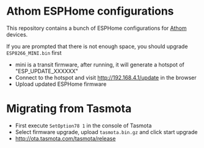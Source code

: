 # Athom ESPHome configurations

This repository contains a bunch of ESPHome configurations for [Athom](https://athom.tech) devices.

If you are prompted that there is not enough space, you should upgrade `ESP8266_MINI.bin` first

- mini is a transit firmware, after running, it will generate a hotspot of "ESP_UPDATE_XXXXXX"
- Connect to the hotspot and visit http://192.168.4.1/update in the browser
- Upload updated ESPHome firmware


# Migrating from Tasmota

- First execute `SetOption78 1` in the console of Tasmota
- Select firmware upgrade, upload `tasmota.bin.gz` and click start upgrade
- http://ota.tasmota.com/tasmota/release
